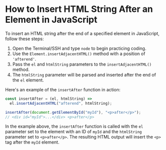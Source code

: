 # How to Insert HTML String After an Element in JavaScript

To insert an HTML string after the end of a specified element in JavaScript, follow these steps:

1. Open the Terminal/SSH and type `node` to begin practicing coding.
2. Use the `Element.insertAdjacentHTML()` method with a position of `'afterend'`.
3. Pass the `el` and `htmlString` parameters to the `insertAdjacentHTML()` method.
4. The `htmlString` parameter will be parsed and inserted after the end of the `el` element.

Here's an example of the `insertAfter` function in action:

```js
const insertAfter = (el, htmlString) =>
  el.insertAdjacentHTML("afterend", htmlString);

insertAfter(document.getElementById("myId"), "<p>after</p>");
// <div id="myId">...</div> <p>after</p>
```

In the example above, the `insertAfter` function is called with the `el` parameter set to the element with an ID of `myId` and the `htmlString` parameter set to `<p>after</p>`. The resulting HTML output will insert the `<p>` tag after the `myId` element.
